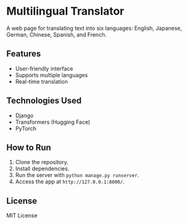 # Multilingual Translator

A web page for translating text into six languages: English, Japanese, German, Chinese, Spanish, and French.

## Features
- User-friendly interface
- Supports multiple languages
- Real-time translation

## Technologies Used
- Django
- Transformers (Hugging Face)
- PyTorch

## How to Run
1. Clone the repository.
2. Install dependencies.
3. Run the server with `python manage.py runserver`.
4. Access the app at `http://127.0.0.1:8000/`.

## License
MIT License
